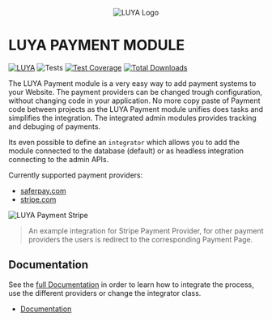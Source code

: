 <p align="center">
  <img src="https://raw.githubusercontent.com/luyadev/luya/master/docs/logo/luya-logo-0.2x.png" alt="LUYA Logo"/>
</p>

# LUYA PAYMENT MODULE

[![LUYA](https://img.shields.io/badge/Powered%20by-LUYA-brightgreen.svg)](https://luya.io)
![Tests](https://github.com/luyadev/luya-module-payment/workflows/Tests/badge.svg)
[![Test Coverage](https://api.codeclimate.com/v1/badges/713bfdbebb5a8bce7155/test_coverage)](https://codeclimate.com/github/luyadev/luya-module-payment/test_coverage)
[![Total Downloads](https://poser.pugx.org/luyadev/luya-module-payment/downloads)](https://packagist.org/packages/luyadev/luya-module-payment)

The LUYA Payment module is a very easy way to add payment systems to your Website. The payment providers can be changed trough configuration, without changing code in your application. No more copy paste of Payment code between projects as the LUYA Payment module unifies does tasks and simplifies the integration. The integrated admin modules provides tracking and debuging of payments.

Its even possible to define an `integrator` which allows you to add the module connected to the database (default) or as headless integration connecting to the admin APIs.

Currently supported payment providers:

+ [saferpay.com](https://www.saferpay.com)
+ [stripe.com](https://stripe.com)

![LUYA Payment Stripe](https://raw.githubusercontent.com/luyadev/luya-module-payment/master/stripe.jpeg)

> An example integration for Stripe Payment Provider, for other payment providers the users is redirect to the corresponding Payment Page.

## Documentation

See the [full Documentation](guide/README.md) in order to learn how to integrate the process, use the different providers or change the integrator class.

+ [Documentation](guide/README.md)
